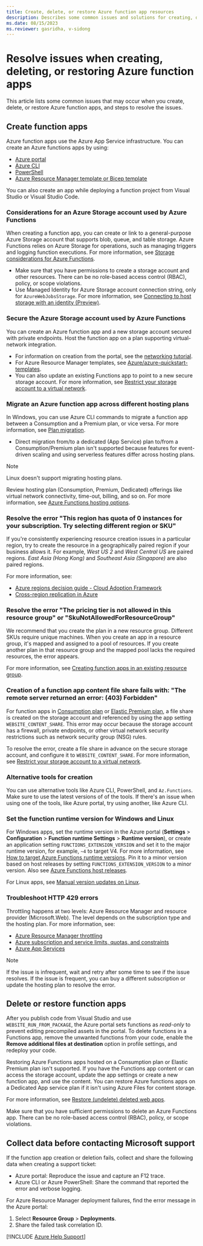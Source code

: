 ```yaml
---
title: Create, delete, or restore Azure function app resources
description: Describes some common issues and solutions for creating, deleting, or restoring Azure Functions apps.
ms.date: 08/15/2023
ms.reviewer: gasridha, v-sidong
---
```

# Resolve issues when creating, deleting, or restoring Azure function apps

This article lists some common issues that may occur when you create, delete, or restore Azure function apps, and steps to resolve the issues.

## Create function apps

Azure function apps use the Azure App Service infrastructure. You can create an Azure functions apps by using:

- [Azure portal](/azure/azure-functions/functions-create-function-app-portal)
- [Azure CLI](/azure/azure-functions/functions-create-first-azure-function-azure-cli#create-a-function-app)
- [PowerShell](/powershell/module/az.functions/)
- [Azure Resource Manager template or Bicep template](/azure/azure-functions/functions-infrastructure-as-code)

You can also create an app while deploying a function project from Visual Studio or Visual Studio Code.

### Considerations for an Azure Storage account used by Azure Functions

When creating a function app, you can create or link to a general-purpose Azure Storage account that supports blob, queue, and table storage. Azure Functions relies on Azure Storage for operations, such as managing triggers and logging function executions. For more information, see [Storage considerations for Azure Functions](/azure/azure-functions/storage-considerations).

- Make sure that you have permissions to create a storage account and other resources. There can be no role-based access control (RBAC), policy, or scope violations.
- Use Managed Identity for Azure Storage account connection string, only for `AzureWebJobsStorage`. For more information, see [Connecting to host storage with an identity (Preview)](/azure/azure-functions/functions-reference#connecting-to-host-storage-with-an-identity-preview).

### Secure the Azure Storage account used by Azure Functions

You can create an Azure function app and a new storage account secured with private endpoints. Host the function app on a plan supporting virtual-network integration.

- For information on creation from the portal, see the [networking tutorial](/azure/azure-functions/functions-create-vnet).
- For Azure Resource Manager templates, see [Azure/azure-quickstart-templates](https://github.com/Azure/azure-quickstart-templates/tree/master/quickstarts/microsoft.web/function-app-storage-private-endpoints).
- You can also update an existing Functions app to point to a new secure storage account. For more information, see [Restrict your storage account to a virtual network](/azure/azure-functions/configure-networking-how-to#restrict-your-storage-account-to-a-virtual-network).

### Migrate an Azure function app across different hosting plans

In Windows, you can use Azure CLI commands to migrate a function app between a Consumption and a Premium plan, or vice versa. For more information, see [Plan migration](/azure/azure-functions/functions-how-to-use-azure-function-app-settings#plan-migration).

- Direct migration from/to a dedicated (App Service) plan to/from a Consumption/Premium plan isn't supported because features for event-driven scaling and using serverless features differ across hosting plans.

> [!NOTE]
> Linux doesn't support migrating hosting plans.

Review hosting plan (Consumption, Premium, Dedicated) offerings like virtual network connectivity, time-out, billing, and so on. For more information, see [Azure Functions hosting options](/azure/azure-functions/functions-scale).

### Resolve the error "This region has quota of 0 instances for your subscription. Try selecting different region or SKU"

If you're consistently experiencing resource creation issues in a particular region, try to create the resource in a geographically paired region if your business allows it. For example, *West US 2* and *West Central US* are paired regions. *East Asia (Hong Kong)* and *Southeast Asia (Singapore)* are also paired regions.

For more information, see:

- [Azure regions decision guide - Cloud Adoption Framework](/azure/cloud-adoption-framework/migrate/azure-best-practices/multiple-regions)
- [Cross-region replication in Azure](/azure/availability-zones/cross-region-replication-azure#azure-cross-region-replication-pairings-for-all-geographies)

### Resolve the error "The pricing tier is not allowed in this resource group" or "SkuNotAllowedForResourceGroup"

We recommend that you create the plan in a new resource group. Different SKUs require unique machines. When you create an app in a resource group, it's mapped and assigned to a pool of resources. If you create another plan in that resource group and the mapped pool lacks the required resources, the error appears.

For more information, see [Creating function apps in an existing resource group](https://github.com/Azure/Azure-Functions/wiki/Creating-Function-Apps-in-an-existing-Resource-Group).

### Creation of a function app content file share fails with: "The remote server returned an error: (403) Forbidden"

For function apps in [Consumption plan](/azure/azure-functions/consumption-plan) or [Elastic Premium plan](/azure/azure-functions/functions-premium-plan), a file share is created on the storage account and referenced by using the app setting `WEBSITE_CONTENT_SHARE`. This error may occur because the storage account has a firewall, private endpoints, or other virtual network security restrictions such as network security group (NSG) rules.

To resolve the error, create a file share in advance on the secure storage account, and configure it to `WEBSITE_CONTENT_SHARE`. For more information, see [Restrict your storage account to a virtual network](/azure/azure-functions/configure-networking-how-to#restrict-your-storage-account-to-a-virtual-network).

### Alternative tools for creation

You can use alternative tools like Azure CLI, PowerShell, and `Az.Functions`. Make sure to use the latest versions of of the tools. If there's an issue when using one of the tools, like Azure portal, try using another, like Azure CLI.

### Set the function runtime version for Windows and Linux

For Windows apps, set the runtime version in the Azure portal (**Settings** > **Configuration** > **Function runtime Settings** > **Runtime version**), or create an application setting `FUNCTIONS_EXTENSION_VERSION` and set it to the major runtime version, for example, `~4` to target V4. For more information, see [How to target Azure Functions runtime versions](/azure/azure-functions/set-runtime-version). Pin it to a minor version based on host releases by setting `FUNCTIONS_EXTENSION_VERSION` to a minor version. Also see [Azure Functions host releases](https://github.com/Azure/azure-functions-host/releases).

For Linux apps, see [Manual version updates on Linux](/azure/azure-functions/set-runtime-version#manual-version-updates-on-linux).

### Troubleshoot HTTP 429 errors

Throttling happens at two levels: Azure Resource Manager and resource provider (Microsoft.Web). The level depends on the subscription type and the hosting plan.
For more information, see:

- [Azure Resource Manager throttling](/azure/azure-resource-manager/management/request-limits-and-throttling)
- [Azure subscription and service limits, quotas, and constraints](/azure/azure-resource-manager/management/azure-subscription-service-limits#azure-functions-limits)
- [Azure App Services](/azure/azure-resource-manager/management/azure-subscription-service-limits#app-service-limits)

> [!NOTE]
> If the issue is infrequent, wait and retry after some time to see if the issue resolves. If the issue is frequent, you can buy a different subscription or update the hosting plan to resolve the error.

## Delete or restore function apps

After you publish code from Visual Studio and use `WEBSITE_RUN_FROM_PACKAGE`, the Azure portal sets functions as *read-only* to prevent editing precompiled assets in the portal. To delete functions in a Functions app, remove the unwanted functions from your code, enable the **Remove additional files at destination** option in profile settings, and redeploy your code.

Restoring Azure Functions apps hosted on a Consumption plan or Elastic Premium plan isn't supported. If you have the Functions app content or can access the storage account, update the app settings or create a new function app, and use the content. You can restore Azure functions apps on a Dedicated App service plan if it isn't using Azure Files for content storage.

For more information, see [Restore (undelete) deleted web apps](https://techcommunity.microsoft.com/t5/apps-on-azure-blog/restore-undelete-deleted-web-apps/ba-p/2922088).

Make sure that you have sufficient permissions to delete an Azure Functions app. There can be no role-based access control (RBAC), policy, or scope violations.

## Collect data before contacting Microsoft support

If the function app creation or deletion fails, collect and share the following data when creating a support ticket:

- Azure portal: Reproduce the issue and capture an F12 trace.
- Azure CLI or Azure PowerShell: Share the command that reported the error and verbose logging.

For Azure Resource Manager deployment failures, find the error message in the Azure portal:

1. Select **Resource Group** > **Deployments**.
1. Share the failed task correlation ID.

[!INCLUDE [Azure Help Support](../../../includes/azure-help-support.md)]
